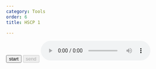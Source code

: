 ```yaml
---
category: Tools
order: 6
title: HSCP 1

---
```

<script src="{{ site.baseurl }}/scripts/track.js"></script>
<script src="{{ site.baseurl }}/scripts/speech.js"></script>


  <div class="chat-container">
    <div class="chat-box" id="chatBox">
    </div>
    <div class="input-area">
        <p type="text" id="userInput"  />
        <button id="start-btn">start</button>
        <button id="stop-btn" onclick="sendMessage()" disabled>send</button>
        <audio id="audioPlayer" controls></audio>
    </div>
  </div>


<script>
    let counter = 0;
    let transcriptionStr="";
    let workSheet={
    "intro":[
    "எச் எஸ் சி பி ஒன்றுக்கு உங்களை வரவேற்கிறோம்", "இன்றைய தலைப்பு \"பூங்கா\""
    ],
    "conversations":[
    "நீ பூங்காவிற்கு சென்றிருக்கிறாயா?",
    "பூங்காவில் என்ன பார்த்தாய் ?",
    "பூங்காவில் விளையாட உனக்கு பிடிக்குமா ?",
    "உனக்கு பிடித்த பூங்காவின் பெயர் என்ன ?",
    "பூங்காவில் என்ன செய்வாய் ?"
    ],
    "words": [
    ],
    "test": [
    ]
  };
   
    tracker();
    async function sendMessage() {
      const userInput = document.getElementById('userInput');
      const message =  userInput.textContent.trim();
      
      if ((message || counter==0 ) && workSheet && workSheet.conversations&& workSheet.conversations.length > counter) {
        // Display the sent message
        if(message) {
            displayMessage(message, 'sent');
        }
        
        // Clear input field
        transcriptionStr = '';

        // Simulate receiving a response after a brief delay
    
        if(counter==0){
                let botResponse = workSheet.intro[counter];
                await speakApi(botResponse,audioPlayer)
          }
          let botResponse = workSheet.conversations[counter];
          counter++;
         const audioPlayer = document.getElementById('audioPlayer');
          displayMessage(botResponse, 'received');
         await speakApi(botResponse,audioPlayer)
      }
    }

    // Function to display a message
    function displayMessage(message, type) {
      const chatBox = document.getElementById('chatBox');
      
      const msgElement = document.createElement('div');
      msgElement.classList.add('message', type);
      msgElement.textContent = message;
      
      chatBox.appendChild(msgElement);
      chatBox.scrollTop = chatBox.scrollHeight;  // Scroll to the bottom
    }

    // Optionally, focus the input field on page load
    window.onload = function() {
      document.getElementById('start-btn').focus();
    };
        // Check if the browser supports the Web Speech API
 
        if (!('webkitSpeechRecognition' in window)) {
            alert('Sorry, your browser does not support speech recognition.');
        } else {
        
        window.SpeechRecognition = window.SpeechRecognition
            || window.webkitSpeechRecognition;

        const recognition = new SpeechRecognition();
            recognition.lang = 'ta';
            // const recognition = new webkitSpeechRecognition(); // Create a new instance of SpeechRecognition
                
            recognition.continuous = true; // Keep recognizing speech continuously
            recognition.interimResults = true; // Show interim results

            const startBtn = document.getElementById('start-btn');
            const stopBtn = document.getElementById('stop-btn');
            const transcription = document.getElementById('userInput');

            startBtn.addEventListener('click', () => {
                recognition.start(); // Start the speech recognition
                startBtn.disabled = true;
                stopBtn.disabled = false;
            });

            stopBtn.addEventListener('click', () => {
                recognition.stop(); // Stop the speech recognition
                startBtn.disabled = false;
                stopBtn.disabled = true;
            });

            recognition.onresult = (event) => {
                let interimTranscript = '';
                let finalTranscript = '';

                for (let i = 0; i < event.results.length; i++) {
                    const transcript = event.results[i][0].transcript;
                    if (event.results[i].isFinal) {
                        finalTranscript += transcript;
                    } else {
                        interimTranscript += transcript;
                    }
                }
                transcriptionStr=finalTranscript
                transcription.innerHTML = `${finalTranscript}`;
            };

            recognition.onerror = (event) => {
                console.error('Speech recognition error detected: ' + event.error);
            };

            recognition.onend = () => {
                startBtn.disabled = false;
                stopBtn.disabled = true;
            };
            
        }
</script>

<!-- ####பேச்ton">பதிவைத் தொடங்கவும்</button>
<button id="speechStopButton" disabled>பதிவு செய்வதை நிறுத்து</button>
<a id="speechDownloadLink" style="display:none;">பதிவிறக்கவும்</a>சைப் பதிவுசெய்து பதிவிறக்கவும்
<script src="https://cdnjs.cloudflare.com/ajax/libs/jszip/3.7.1/jszip.min.js"></script>
<button id="speechStartBut -->
<div id="tracker"></div>
<!-- <script src="{{ site.baseurl }}/scripts/recorder.js"></script> -->

